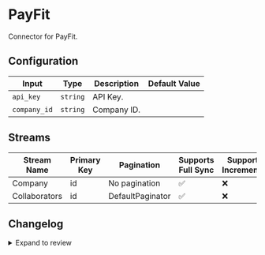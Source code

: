 # PayFit
Connector for PayFit.

## Configuration

| Input | Type | Description | Default Value |
|-------|------|-------------|---------------|
| `api_key` | `string` | API Key.  |  |
| `company_id` | `string` | Company ID.  |  |

## Streams
| Stream Name | Primary Key | Pagination | Supports Full Sync | Supports Incremental |
|-------------|-------------|------------|---------------------|----------------------|
| Company | id | No pagination | ✅ |  ❌  |
| Collaborators | id | DefaultPaginator | ✅ |  ❌  |

## Changelog

<details>
  <summary>Expand to review</summary>

| Version          | Date              | Pull Request | Subject        |
|------------------|-------------------|--------------|----------------|
| 0.0.11 | 2025-05-03 | [59464](https://github.com/airbytehq/airbyte/pull/59464) | Update dependencies |
| 0.0.10 | 2025-04-27 | [59081](https://github.com/airbytehq/airbyte/pull/59081) | Update dependencies |
| 0.0.9 | 2025-04-19 | [58506](https://github.com/airbytehq/airbyte/pull/58506) | Update dependencies |
| 0.0.8 | 2025-04-12 | [57907](https://github.com/airbytehq/airbyte/pull/57907) | Update dependencies |
| 0.0.7 | 2025-04-05 | [57368](https://github.com/airbytehq/airbyte/pull/57368) | Update dependencies |
| 0.0.6 | 2025-03-29 | [56729](https://github.com/airbytehq/airbyte/pull/56729) | Update dependencies |
| 0.0.5 | 2025-03-22 | [56162](https://github.com/airbytehq/airbyte/pull/56162) | Update dependencies |
| 0.0.4 | 2025-03-08 | [55063](https://github.com/airbytehq/airbyte/pull/55063) | Update dependencies |
| 0.0.3 | 2025-02-23 | [54555](https://github.com/airbytehq/airbyte/pull/54555) | Update dependencies |
| 0.0.2 | 2025-02-15 | [54022](https://github.com/airbytehq/airbyte/pull/54022) | Update dependencies |
| 0.0.1 | 2025-01-23 | | Initial release by [@remilapeyre](https://github.com/remilapeyre) via Connector Builder |

</details>

